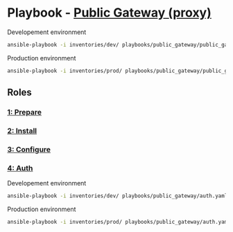 # Playbook - [Public Gateway (proxy)](.)

Developement environment

```sh
ansible-playbook -i inventories/dev/ playbooks/public_gateway/public_gateway.yaml
```

Production environment

```sh
ansible-playbook -i inventories/prod/ playbooks/public_gateway/public_gateway.yaml
```

## Roles

### [1: Prepare](./prepare/)

### [2: Install](./install/)

### [3: Configure](./configure/)

### [4: Auth](./auth/)

Developement environment

```sh
ansible-playbook -i inventories/dev/ playbooks/public_gateway/auth.yaml
```

Production environment

```sh
ansible-playbook -i inventories/prod/ playbooks/public_gateway/auth.yaml
```
